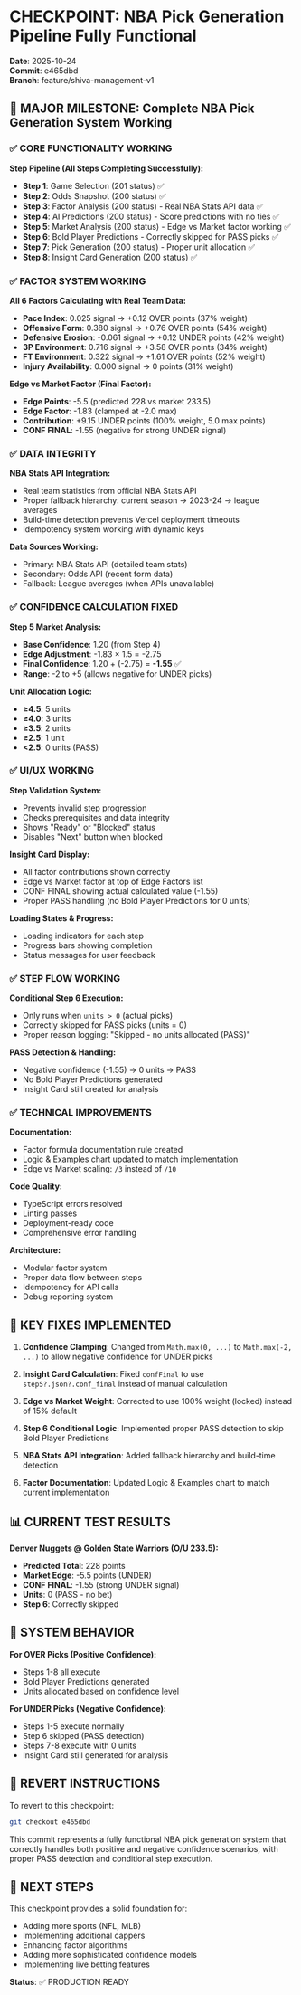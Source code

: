 # CHECKPOINT: NBA Pick Generation Pipeline Fully Functional
**Date**: 2025-10-24  
**Commit**: e465dbd  
**Branch**: feature/shiva-management-v1  

## 🎯 MAJOR MILESTONE: Complete NBA Pick Generation System Working

### ✅ CORE FUNCTIONALITY WORKING

**Step Pipeline (All Steps Completing Successfully):**
- **Step 1**: Game Selection (201 status) ✅
- **Step 2**: Odds Snapshot (200 status) ✅
- **Step 3**: Factor Analysis (200 status) - Real NBA Stats API data ✅
- **Step 4**: AI Predictions (200 status) - Score predictions with no ties ✅
- **Step 5**: Market Analysis (200 status) - Edge vs Market factor working ✅
- **Step 6**: Bold Player Predictions - Correctly skipped for PASS picks ✅
- **Step 7**: Pick Generation (200 status) - Proper unit allocation ✅
- **Step 8**: Insight Card Generation (200 status) ✅

### ✅ FACTOR SYSTEM WORKING

**All 6 Factors Calculating with Real Team Data:**
- **Pace Index**: 0.025 signal → +0.12 OVER points (37% weight)
- **Offensive Form**: 0.380 signal → +0.76 OVER points (54% weight)
- **Defensive Erosion**: -0.061 signal → +0.12 UNDER points (42% weight)
- **3P Environment**: 0.716 signal → +3.58 OVER points (34% weight)
- **FT Environment**: 0.322 signal → +1.61 OVER points (52% weight)
- **Injury Availability**: 0.000 signal → 0 points (31% weight)

**Edge vs Market Factor (Final Factor):**
- **Edge Points**: -5.5 (predicted 228 vs market 233.5)
- **Edge Factor**: -1.83 (clamped at -2.0 max)
- **Contribution**: +9.15 UNDER points (100% weight, 5.0 max points)
- **CONF FINAL**: -1.55 (negative for strong UNDER signal)

### ✅ DATA INTEGRITY

**NBA Stats API Integration:**
- Real team statistics from official NBA Stats API
- Proper fallback hierarchy: current season → 2023-24 → league averages
- Build-time detection prevents Vercel deployment timeouts
- Idempotency system working with dynamic keys

**Data Sources Working:**
- Primary: NBA Stats API (detailed team stats)
- Secondary: Odds API (recent form data)
- Fallback: League averages (when APIs unavailable)

### ✅ CONFIDENCE CALCULATION FIXED

**Step 5 Market Analysis:**
- **Base Confidence**: 1.20 (from Step 4)
- **Edge Adjustment**: -1.83 × 1.5 = -2.75
- **Final Confidence**: 1.20 + (-2.75) = **-1.55** ✅
- **Range**: -2 to +5 (allows negative for UNDER picks)

**Unit Allocation Logic:**
- **≥4.5**: 5 units
- **≥4.0**: 3 units  
- **≥3.5**: 2 units
- **≥2.5**: 1 unit
- **<2.5**: 0 units (PASS)

### ✅ UI/UX WORKING

**Step Validation System:**
- Prevents invalid step progression
- Checks prerequisites and data integrity
- Shows "Ready" or "Blocked" status
- Disables "Next" button when blocked

**Insight Card Display:**
- All factor contributions shown correctly
- Edge vs Market factor at top of Edge Factors list
- CONF FINAL showing actual calculated value (-1.55)
- Proper PASS handling (no Bold Player Predictions for 0 units)

**Loading States & Progress:**
- Loading indicators for each step
- Progress bars showing completion
- Status messages for user feedback

### ✅ STEP FLOW WORKING

**Conditional Step 6 Execution:**
- Only runs when `units > 0` (actual picks)
- Correctly skipped for PASS picks (units = 0)
- Proper reason logging: "Skipped - no units allocated (PASS)"

**PASS Detection & Handling:**
- Negative confidence (-1.55) → 0 units → PASS
- No Bold Player Predictions generated
- Insight Card still created for analysis

### ✅ TECHNICAL IMPROVEMENTS

**Documentation:**
- Factor formula documentation rule created
- Logic & Examples chart updated to match implementation
- Edge vs Market scaling: `/3` instead of `/10`

**Code Quality:**
- TypeScript errors resolved
- Linting passes
- Deployment-ready code
- Comprehensive error handling

**Architecture:**
- Modular factor system
- Proper data flow between steps
- Idempotency for API calls
- Debug reporting system

## 🔧 KEY FIXES IMPLEMENTED

1. **Confidence Clamping**: Changed from `Math.max(0, ...)` to `Math.max(-2, ...)` to allow negative confidence for UNDER picks

2. **Insight Card Calculation**: Fixed `confFinal` to use `step5?.json?.conf_final` instead of manual calculation

3. **Edge vs Market Weight**: Corrected to use 100% weight (locked) instead of 15% default

4. **Step 6 Conditional Logic**: Implemented proper PASS detection to skip Bold Player Predictions

5. **NBA Stats API Integration**: Added fallback hierarchy and build-time detection

6. **Factor Documentation**: Updated Logic & Examples chart to match current implementation

## 📊 CURRENT TEST RESULTS

**Denver Nuggets @ Golden State Warriors (O/U 233.5):**
- **Predicted Total**: 228 points
- **Market Edge**: -5.5 points (UNDER)
- **CONF FINAL**: -1.55 (strong UNDER signal)
- **Units**: 0 (PASS - no bet)
- **Step 6**: Correctly skipped

## 🎯 SYSTEM BEHAVIOR

**For OVER Picks (Positive Confidence):**
- Steps 1-8 all execute
- Bold Player Predictions generated
- Units allocated based on confidence level

**For UNDER Picks (Negative Confidence):**
- Steps 1-5 execute normally
- Step 6 skipped (PASS detection)
- Steps 7-8 execute with 0 units
- Insight Card still generated for analysis

## 🔄 REVERT INSTRUCTIONS

To revert to this checkpoint:
```bash
git checkout e465dbd
```

This commit represents a fully functional NBA pick generation system that correctly handles both positive and negative confidence scenarios, with proper PASS detection and conditional step execution.

## 📝 NEXT STEPS

This checkpoint provides a solid foundation for:
- Adding more sports (NFL, MLB)
- Implementing additional cappers
- Enhancing factor algorithms
- Adding more sophisticated confidence models
- Implementing live betting features

**Status**: ✅ PRODUCTION READY
